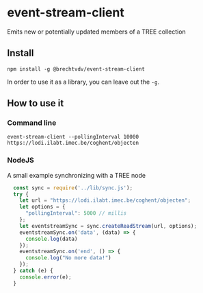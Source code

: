 # event-stream-client
Emits new or potentially updated members of a TREE collection 

## Install

```
npm install -g @brechtvdv/event-stream-client
```

In order to use it as a library, you can leave out the `-g`.

## How to use it

### Command line

```
event-stream-client --pollingInterval 10000 https://lodi.ilabt.imec.be/coghent/objecten
```

### NodeJS

A small example synchronizing with a TREE node
```javascript
  const sync = require('../lib/sync.js');
  try {
    let url = "https://lodi.ilabt.imec.be/coghent/objecten";
    let options = {
      "pollingInterval": 5000 // millis
    };
    let eventstreamSync = sync.createReadStream(url, options);
    eventstreamSync.on('data', (data) => {
      console.log(data)
    });
    eventstreamSync.on('end', () => {
      console.log("No more data!")
    });
  } catch (e) {
    console.error(e);
  }
```